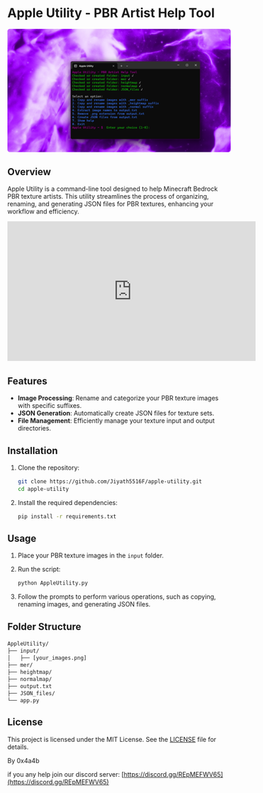 # Apple Utility - PBR Artist Help Tool

![preview_image](/preview_image.png)

## Overview

Apple Utility is a command-line tool designed to help Minecraft Bedrock PBR texture artists. This utility streamlines the process of organizing, renaming, and generating JSON files for PBR textures, enhancing your workflow and efficiency.

<iframe width="560" height="315" src="https://www.youtube.com/embed/2w4yvxm-h5c?si=at30hOD2hnNcle0h" title="YouTube video player" frameborder="0" allow="accelerometer; autoplay; clipboard-write; encrypted-media; gyroscope; picture-in-picture; web-share" referrerpolicy="strict-origin-when-cross-origin" allowfullscreen></iframe>

## Features

- **Image Processing**: Rename and categorize your PBR texture images with specific suffixes.
- **JSON Generation**: Automatically create JSON files for texture sets.
- **File Management**: Efficiently manage your texture input and output directories.

## Installation

1. Clone the repository:
   ```bash
   git clone https://github.com/Jiyath5516F/apple-utility.git
   cd apple-utility
   ```

2. Install the required dependencies:
   ```bash
   pip install -r requirements.txt
   ```

## Usage

1. Place your PBR texture images in the `input` folder.
2. Run the script:
   ```bash
   python AppleUtility.py
   ```

3. Follow the prompts to perform various operations, such as copying, renaming images, and generating JSON files.

## Folder Structure

```
AppleUtility/
├── input/
│   ├── [your_images.png]
├── mer/
├── heightmap/
├── normalmap/
├── output.txt
├── JSON_files/
└── app.py
```

## License

This project is licensed under the MIT License. See the [LICENSE](LICENSE) file for details.

By 0x4a4b 

if you any help join our discord server:
[https://discord.gg/REpMEFWV65](https://discord.gg/REpMEFWV65)
